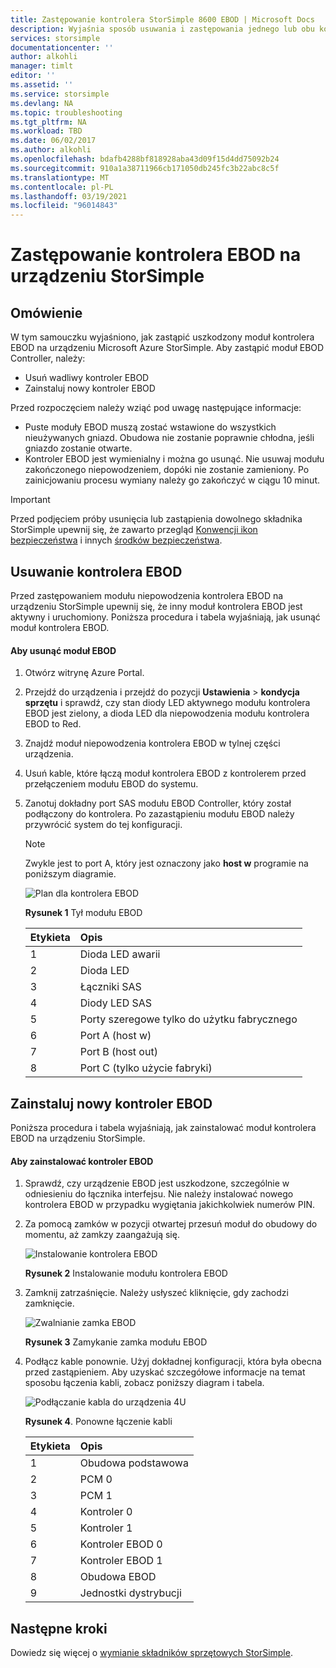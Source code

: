 ```yaml
---
title: Zastępowanie kontrolera StorSimple 8600 EBOD | Microsoft Docs
description: Wyjaśnia sposób usuwania i zastępowania jednego lub obu kontrolerów EBOD na urządzeniu z systemem StorSimple 8600.
services: storsimple
documentationcenter: ''
author: alkohli
manager: timlt
editor: ''
ms.assetid: ''
ms.service: storsimple
ms.devlang: NA
ms.topic: troubleshooting
ms.tgt_pltfrm: NA
ms.workload: TBD
ms.date: 06/02/2017
ms.author: alkohli
ms.openlocfilehash: bdafb4288bf818928aba43d09f15d4dd75092b24
ms.sourcegitcommit: 910a1a38711966cb171050db245fc3b22abc8c5f
ms.translationtype: MT
ms.contentlocale: pl-PL
ms.lasthandoff: 03/19/2021
ms.locfileid: "96014843"
---
```

# <a name="replace-an-ebod-controller-on-your-storsimple-device"></a>Zastępowanie kontrolera EBOD na urządzeniu StorSimple

## <a name="overview"></a>Omówienie
W tym samouczku wyjaśniono, jak zastąpić uszkodzony moduł kontrolera EBOD na urządzeniu Microsoft Azure StorSimple. Aby zastąpić moduł EBOD Controller, należy:

* Usuń wadliwy kontroler EBOD
* Zainstaluj nowy kontroler EBOD

Przed rozpoczęciem należy wziąć pod uwagę następujące informacje:

* Puste moduły EBOD muszą zostać wstawione do wszystkich nieużywanych gniazd. Obudowa nie zostanie poprawnie chłodna, jeśli gniazdo zostanie otwarte.
* Kontroler EBOD jest wymienialny i można go usunąć. Nie usuwaj modułu zakończonego niepowodzeniem, dopóki nie zostanie zamieniony. Po zainicjowaniu procesu wymiany należy go zakończyć w ciągu 10 minut.

> [!IMPORTANT]
> Przed podjęciem próby usunięcia lub zastąpienia dowolnego składnika StorSimple upewnij się, że zawarto przegląd [Konwencji ikon bezpieczeństwa](storsimple-8000-safety.md#safety-icon-conventions) i innych [środków bezpieczeństwa](storsimple-8000-safety.md).

## <a name="remove-an-ebod-controller"></a>Usuwanie kontrolera EBOD
Przed zastępowaniem modułu niepowodzenia kontrolera EBOD na urządzeniu StorSimple upewnij się, że inny moduł kontrolera EBOD jest aktywny i uruchomiony. Poniższa procedura i tabela wyjaśniają, jak usunąć moduł kontrolera EBOD.

#### <a name="to-remove-an-ebod-module"></a>Aby usunąć moduł EBOD
1. Otwórz witrynę Azure Portal.
2. Przejdź do urządzenia i przejdź do pozycji **Ustawienia**  >  **kondycja sprzętu** i sprawdź, czy stan diody LED aktywnego modułu kontrolera EBOD jest zielony, a dioda LED dla niepowodzenia modułu kontrolera EBOD to Red.
3. Znajdź moduł niepowodzenia kontrolera EBOD w tylnej części urządzenia.
4. Usuń kable, które łączą moduł kontrolera EBOD z kontrolerem przed przełączeniem modułu EBOD do systemu.
5. Zanotuj dokładny port SAS modułu EBOD Controller, który został podłączony do kontrolera. Po zazastąpieniu modułu EBOD należy przywrócić system do tej konfiguracji.
   
   > [!NOTE]
   > Zwykle jest to port A, który jest oznaczony jako **host w** programie na poniższym diagramie.
   
    ![Plan dla kontrolera EBOD](./media/storsimple-ebod-controller-replacement/IC741049.png)
   
     **Rysunek 1** Tył modułu EBOD
   
   | Etykieta | Opis |
   |:--- |:--- |
   | 1 |Dioda LED awarii |
   | 2 |Dioda LED |
   | 3 |Łączniki SAS |
   | 4 |Diody LED SAS |
   | 5 |Porty szeregowe tylko do użytku fabrycznego |
   | 6 |Port A (host w) |
   | 7 |Port B (host out) |
   | 8 |Port C (tylko użycie fabryki) |

## <a name="install-a-new-ebod-controller"></a>Zainstaluj nowy kontroler EBOD
Poniższa procedura i tabela wyjaśniają, jak zainstalować moduł kontrolera EBOD na urządzeniu StorSimple.

#### <a name="to-install-an-ebod-controller"></a>Aby zainstalować kontroler EBOD
1. Sprawdź, czy urządzenie EBOD jest uszkodzone, szczególnie w odniesieniu do łącznika interfejsu. Nie należy instalować nowego kontrolera EBOD w przypadku wygiętania jakichkolwiek numerów PIN.
2. Za pomocą zamków w pozycji otwartej przesuń moduł do obudowy do momentu, aż zamkzy zaangażują się.
   
    ![Instalowanie kontrolera EBOD](./media/storsimple-ebod-controller-replacement/IC741050.png)
   
    **Rysunek 2**  Instalowanie modułu kontrolera EBOD
3. Zamknij zatrzaśnięcie. Należy usłyszeć kliknięcie, gdy zachodzi zamknięcie.
   
    ![Zwalnianie zamka EBOD](./media/storsimple-ebod-controller-replacement/IC741047.png)
   
    **Rysunek 3**  Zamykanie zamka modułu EBOD
4. Podłącz kable ponownie. Użyj dokładnej konfiguracji, która była obecna przed zastąpieniem. Aby uzyskać szczegółowe informacje na temat sposobu łączenia kabli, zobacz poniższy diagram i tabela.
   
    ![Podłączanie kabla do urządzenia 4U](./media/storsimple-ebod-controller-replacement/IC770723.png)
   
    **Rysunek 4**. Ponowne łączenie kabli
   
   | Etykieta | Opis |
   |:--- |:--- |
   | 1 |Obudowa podstawowa |
   | 2 |PCM 0 |
   | 3 |PCM 1 |
   | 4 |Kontroler 0 |
   | 5 |Kontroler 1 |
   | 6 |Kontroler EBOD 0 |
   | 7 |Kontroler EBOD 1 |
   | 8 |Obudowa EBOD |
   | 9 |Jednostki dystrybucji |

## <a name="next-steps"></a>Następne kroki
Dowiedz się więcej o [wymianie składników sprzętowych StorSimple](storsimple-8000-hardware-component-replacement.md).

